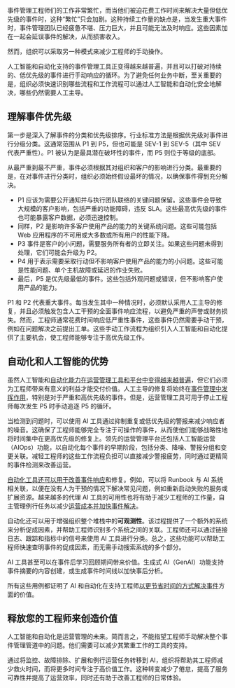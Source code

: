事件管理工程师们的工作非常繁忙，而当他们被迫花费工作时间来解决大量但低优先级的事件时，这种“繁忙”只会加剧。这种持续工作量的缺点是，当发生重大事件时，事件管理团队已经疲惫不堪、压力巨大，并且可能无法及时响应。这些因素加在一起会延误事件的解决，从而损害收入。

然而，组织可以采取另一种模式来减少工程师的手动操作。

人工智能和自动化支持的事件管理工具正变得越来越普遍，并且可以打破对持续的、低优先级的事件进行手动响应的循环。为了避免任何业务中断，至关重要的是，组织必须快速识别哪些流程和工作流程可以通过人工智能和自动化安全地解决，哪些仍然需要人工主导。

## 理解事件优先级

第一步是深入了解事件的分类和优先级排序。行业标准方法是根据优先级对事件进行分级分类。这通常范围从 P1 到 P5，但也可能是 SEV-1 到 SEV-5（其中 SEV 代表严重性）。P1 被认为是最具潜在破坏性的事件，而 P5 则位于等级的底部。

从最严重到最不严重，事件必须根据其对组织和客户的影响进行分类。最重要的是，在对事件进行分类时，组织必须始终假设最坏的情况，以确保事件得到充分解决。

* P1 应该为需要公开通知并与执行团队联络的关键问题保留。这些事件会导致大规模的客户影响，包括严重的功能障碍，违反 SLA。这些最高优先级的事件也可能暴露客户数据，必须迅速控制。
* 同样，P2 是影响许多客户使用产品的能力的关键系统问题。这些可能包括 Web 应用程序的不可用或大多数或所有用户的性能下降。
* P3 事件是客户的小问题，需要服务所有者的立即关注。如果这些问题未得到处理，它们可能会升级为 P2。
* P4 用于表示需要采取行动但不影响客户使用产品的能力的小问题。这些可能是性能问题、单个主机故障或延迟的作业失败。
* 最后，P5 是优先级最低的事件。这些包括外观问题或错误，但不影响客户使用产品的能力。

P1 和 P2 代表重大事件。每当发生其中一种情况时，必须默认采用人工主导的修复，并且必须触发包含人工干预的全面事件响应流程，以避免严重的声誉或财务损失。然而，工程师通常花费时间响应低严重性事件，这些事件仍然需要手动干预，例如在问题解决之前提出工单。这些手动工作流程为组织引入人工智能和自动化提供了主要机会，使工程师能够专注于高优先级工作。

## 自动化和人工智能的优势

虽然人工智能和[自动化能力在运营管理工具和平台中变得越来越普遍](https://thenewstack.io/chaos-to-control-3-steps-for-automating-incident-management/)，但它们必须为工程师带来有意义的利益才能交付价值。人工主导的修复将始终在[事件管理中发挥作用](https://thenewstack.io/5-ways-to-supercharge-incident-remediation-with-automation/)，特别是对于严重和高优先级的事件。但是，运营管理工具可用于停止工程师每次发生 P5 时手动追逐 P5 的循环。

当检测到问题时，可以使用 AI 工具通过抑制重复或低优先级的警报来减少响应者的噪音。这确保了工程师能够完全专注于可操作的事件，从而使他们能够战略性地将时间集中在更高优先级的修复上。领先的运营管理平台还包括人工智能运营（AIOps）功能，以自动化每个事件的早期阶段，包括分类、降噪、警报分组和变更关联。减轻工程师的这些工作流程负担可以直接减少警报疲劳，同时通过更精简的事件检测来改善运营。

[自动化工具还可以用于改善事件响应](https://thenewstack.io/how-to-fight-toil-with-ai-led-automated-incident-response/)和修复。例如，可以将 Runbook 与 AI 系统相关联，以便在没有人为干预的情况下解决常见问题，例如重新启动失败的服务或扩展资源。越来越多的代理 AI 工具的可用性也将有助于减少工程师的工作量，自主管理例行任务以减少[运营成本并加快事件解决](https://thenewstack.io/bridging-the-gap-between-monitoring-and-incident-resolution/)。

自动化还可以用于增强组织整个堆栈中的**可观测性**。该过程提供了一个额外的系统来分析促成因素，并帮助工程师识别多个系统之间的关联。工程师还可以通过链接日志、跟踪和指标中的信号来使用 AI 工具进行分类。总之，这些功能可以帮助工程师快速查明事件的促成因素，而无需手动搜索系统的多个部分。

AI 工具甚至可以在事件后学习回顾期间带来价值。生成式 AI（GenAI）功能支持事件摘要的内容创建，或生成事件时间线以加快事后分析。

所有这些用例都证明了 AI 和自动化在支持工程师[以更节省时间的方式解决事件](https://thenewstack.io/how-to-build-past-basic-automated-incident-response/)方面的价值。

## 释放您的工程师来创造价值

人工智能和自动化是运营管理的未来。简而言之，不能指望工程师手动解决整个事件管理管道中的问题。他们需要可以减少其繁重工作的工具的支持。

通过将监控、故障排除、扩展和例行运营任务转移到 AI，组织将帮助其工程师减少救火时间，而将更多时间专注于高价值工作。这种转变减少了倦怠，提高了服务可靠性并提高了运营效率，同时还有助于改善工程师的日常体验。